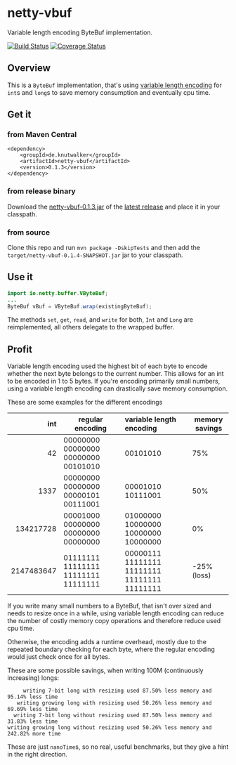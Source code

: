 netty-vbuf
==========

Variable length encoding ByteBuf implementation.

[![Build Status](https://travis-ci.org/knutwalker/netty-vbuf.svg?branch=master)](https://travis-ci.org/knutwalker/netty-vbuf)
[![Coverage Status](https://img.shields.io/coveralls/knutwalker/netty-vbuf.svg)](https://coveralls.io/r/knutwalker/netty-vbuf)

Overview
--------

This is a `ByteBuf` implementation, that's using [variable length encoding](http://en.wikipedia.org/wiki/Variable-length_quantity) for `int`s and `long`s to save memory consumption and eventually cpu time.


## Get it

### from Maven Central

    <dependency>
        <groupId>de.knutwalker</groupId>
        <artifactId>netty-vbuf</artifactId>
        <version>0.1.3</version>
    </dependency>


### from release binary

Download the [netty-vbuf-0.1.3.jar](https://github.com/knutwalker/netty-vbuf/releases/download/v0.1.3/netty-vbuf-0.1.3.jar) of the [latest release](https://github.com/knutwalker/netty-vbuf/releases/tag/v0.1.3)
and place it in your classpath.

### from source

Clone this repo and run `mvn package -DskipTests` and then add the `target/netty-vbuf-0.1.4-SNAPSHOT.jar` jar to your classpath.


## Use it

```java
import io.netty.buffer.VByteBuf;
...
ByteBuf vBuf = VByteBuf.wrap(existingByteBuf);
```

The methods `set`, `get`, `read`, and `write` for both, `Int` and `Long` are reimplemented, all others delegate to the wrapped buffer.


## Profit

Variable length encoding used the highest bit of each byte to encode whether the next byte
 belongs to the current number. This allows for an int to be encoded in 1 to 5 bytes.
If you're encoding primarily small numbers, using a variable length encoding can drastically save memory consumption.

These are some examples for the different encodings


int        | regular encoding                    | variable length encoding                     | memory savings
----------:|-------------------------------------|:---------------------------------------------|----------------
42         | 00000000 00000000 00000000 00101010 | 00101010                                     | 75%
1337       | 00000000 00000000 00000101 00111001 | 00001010 10111001                            | 50%
134217728  | 00001000 00000000 00000000 00000000 | 01000000 10000000 10000000 10000000          | 0%
2147483647 | 01111111 11111111 11111111 11111111 | 00000111 11111111 11111111 11111111 11111111 | -25% (loss)


If you write many small numbers to a ByteBuf, that isn't over sized and needs to resize once in a while,
using variable length encoding can reduce the number of costly memory copy operations and therefore reduce used cpu time.

Otherwise, the encoding adds a runtime overhead, mostly due to the repeated boundary checking for each byte, where the regular encoding would just check once for all bytes.

These are some possible savings, when writing 100M (continuously increasing) longs:

         writing 7-bit long with resizing used 87.50% less memory and 95.14% less time
       writing growing long with resizing used 50.26% less memory and 69.69% less time
      writing 7-bit long without resizing used 87.50% less memory and 31.83% less time
    writing growing long without resizing used 50.26% less memory and 242.82% more time

These are just `nanoTime`s, so no real, useful benchmarks, but they give a hint in the right direction.
